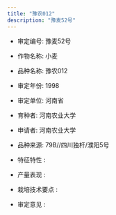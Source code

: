 ```yaml
---
title: "豫农012"
description: "豫麦52号"
---
```

* 审定编号:  豫麦52号

*  作物名称:  小麦

*  品种名称:  豫农012

*  审定年份:  1998

*  审定单位:  河南省

* 育种者:  河南农业大学

*  申请者:  河南农业大学

*  品种来源:  79B//四川独杆/濮阳5号


*  特征特性 : 

 
*  产量表现 : 


*  栽培技术要点 : 


*  审定意见 : 

